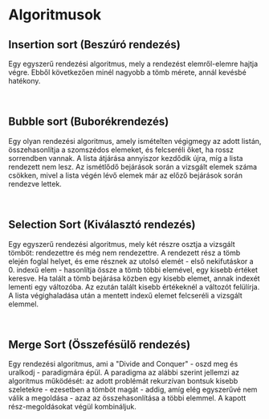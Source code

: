 # Algoritmusok

## Insertion sort (Beszúró rendezés)
Egy egyszerű rendezési algoritmus, mely a rendezést elemről-elemre hajtja végre.
Ebből következően minél nagyobb a tömb mérete, annál kevésbé hatékony.

<br/>

## Bubble sort (Buborékrendezés)
Egy olyan rendezési algoritmus, amely ismételten végigmegy az adott listán, összehasonlítja
a szomszédos elemeket, és felcseréli őket, ha rossz sorrendben vannak. A lista átjárása
annyiszor kezdődik újra, míg a lista rendezett nem lesz. Az ismétlődő bejárások során
a vizsgált elemek száma csökken, mivel a lista végén lévő elemek már az előző
bejárások során rendezve lettek.

<br/>

## Selection Sort (Kiválasztó rendezés)
Egy egyszerű rendezési algoritmus, mely két részre osztja a vizsgált
tömböt: rendezettre és még nem rendezettre. A rendezett rész a tömb elején
foglal helyet, és eme résznek az utolsó elemét - első nekifutáskor a 0. indexű elem - 
hasonlítja össze a tömb többi elemével, egy kisebb értéket keresve. Ha talált a tömb
bejárása közben egy kisebb elemet, annak indexét lementi egy változóba. Az ezután talált kisebb
értékeknél a változót felülírja. A lista végighaladása után a mentett indexű elemet felcseréli a vizsgált elemmel.

<br />

## Merge Sort (Összefésülő rendezés)
Egy rendezési algoritmus, ami a "Divide and Conquer" - oszd meg és uralkodj - paradigmára épül. A paradigma
az alábbi szerint jellemzi az algoritmus működését: az adott problémát rekurzívan bontsuk kisebb szeletekre - ezesetben
a tömböt magát - addig, amíg elég egyszerűvé nem válik a megoldása - azaz az összehasonlítása a többi elemmel. 
A kapott rész-megoldásokat végül kombináljuk.